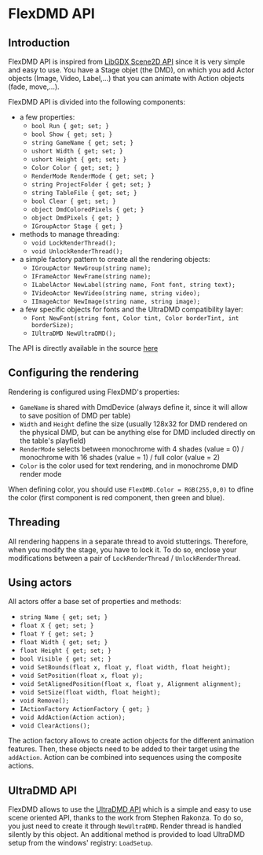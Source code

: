 # FlexDMD API

## Introduction

FlexDMD API is inspired from [LibGDX Scene2D API](https://github.com/libgdx/libgdx/wiki/Scene2d) since it is very simple and easy to use.
You have a Stage objet (the DMD), on which you add Actor objects (Image, Video, Label,...) that you can animate with Action objects (fade, move,...).

FlexDMD API is divided into the following components:
* a few properties:
  - ```bool Run { get; set; }```
  - ```bool Show { get; set; }```
  - ```string GameName { get; set; }```
  - ```ushort Width { get; set; }```
  - ```ushort Height { get; set; }```
  - ```Color Color { get; set; }```
  - ```RenderMode RenderMode { get; set; }```
  - ```string ProjectFolder { get; set; }```
  - ```string TableFile { get; set; }```
  - ```bool Clear { get; set; }```
  - ```object DmdColoredPixels { get; }```
  - ```object DmdPixels { get; }```
  - ```IGroupActor Stage { get; }```
* methods to manage threading:
  - ```void LockRenderThread();```
  - ```void UnlockRenderThread();```
* a simple factory pattern to create all the rendering objects:
  - ```IGroupActor NewGroup(string name);```
  - ```IFrameActor NewFrame(string name);```
  - ```ILabelActor NewLabel(string name, Font font, string text);```
  - ```IVideoActor NewVideo(string name, string video);```
  - ```IImageActor NewImage(string name, string image);```
* a few specific objects for fonts and the UltraDMD compatibility layer:
  - ```Font NewFont(string font, Color tint, Color borderTint, int borderSize);```
  - ```IUltraDMD NewUltraDMD();```

The API is directly available in the source [here](../FlexDMD/IFlexDMD.cs)

## Configuring the rendering

Rendering is configured using FlexDMD's properties:
- ```GameName``` is shared with DmdDevice (always define it, since it will allow to save position of DMD per table)
- ```Width``` and ```Height``` define the size (usually 128x32 for DMD rendered on the physical DMD, but can be anything else for DMD included directly on the table's playfield)
- ```RenderMode``` selects between monochrome with 4 shades (value = 0) / monochrome with 16 shades (value = 1) / full color (value = 2)
- ```Color``` is the color used for text rendering, and in monochrome DMD render mode

When defining color, you should use ```FlexDMD.Color = RGB(255,0,0)``` to dfine the color (first component is red component, then green and blue).

## Threading

All rendering happens in a separate thread to avoid stutterings. Therefore, when you modify the stage, you have to lock it. To do so, enclose your modifications between a pair of ```LockRenderThread``` /  ```UnlockRenderThread```.

## Using actors

All actors offer a base set of properties and methods:
- ```string Name { get; set; }```
- ```float X { get; set; }```
- ```float Y { get; set; }```
- ```float Width { get; set; }```
- ```float Height { get; set; }```
- ```bool Visible { get; set; }```
- ```void SetBounds(float x, float y, float width, float height);```
- ```void SetPosition(float x, float y);```
- ```void SetAlignedPosition(float x, float y, Alignment alignment);```
- ```void SetSize(float width, float height);```
- ```void Remove();```
- ```IActionFactory ActionFactory { get; }```
- ```void AddAction(Action action);```
- ```void ClearActions();```

The action factory allows to create action objects for the different animation features. Then, these objects need to be added to their target using the ```addAction```. Action can be combined into sequences using the composite actions.


## UltraDMD API

FlexDMD allows to use the [UltraDMD API](https://ultradmd.wordpress.com/) which is a simple and easy to use scene oriented API, thanks to the work from Stephen Rakonza. To do so, you just need to create it through ```NewUltraDMD```. Render thread is handled silently by this object. An additional method is provided to load UltraDMD setup from the windows' registry: ```LoadSetup```.
